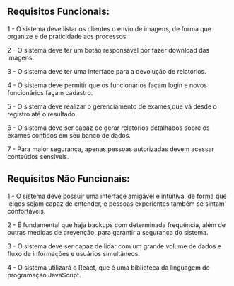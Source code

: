 

## **Requisitos Funcionais:**

1 - O sistema deve listar os clientes o envio de imagens, de forma que organize e de praticidade aos processos.

2 - O sistema deve ter um botão responsável por fazer download das imagens.

3 - O sistema deve ter uma interface para a devolução de relatórios.

4 - O sistema deve permitir que os funcionários façam login e novos funcionários façam cadastro.

5 - O sistema deve realizar o gerenciamento de exames,que vá desde o registro até o resultado.

6 - O sistema deve ser capaz de gerar relatórios detalhados sobre os exames contidos em seu banco de dados.

7 - Para maior segurança, apenas pessoas autorizadas devem acessar conteúdos sensíveis.

## **Requisitos Não Funcionais:**

1 - O sistema deve possuir uma interface amigável e intuitiva, de forma que leigos sejam capaz de entender, e pessoas experientes também se sintam confortáveis.

2 - É fundamental que haja backups com determinada frequência, além de outras medidas de prevenção, para garantir a segurança do sistema.

3 - O sistema deve ser capaz de lidar com um grande volume de dados e fluxo de informações e usuários simultâneos.

4 - O sistema utilizará o React, que é uma biblioteca da linguagem de programação JavaScript.
